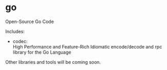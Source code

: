 # go

Open-Source Go Code

Includes:

- codec:  
  High Performance and Feature-Rich Idiomatic encode/decode and rpc library for the Go Language

Other libraries and tools will be coming soon.

